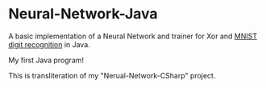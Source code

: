 # Neural-Network-Java
A basic implementation of a Neural Network and trainer for 
Xor and [MNIST digit recognition](http://yann.lecun.com/exdb/mnist/)  in Java.

My first Java program!

This is transliteration of my "Nerual-Network-CSharp" 
project.
